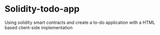 # Solidity-todo-app
Using solidity smart contracts and create a to-do application with a HTML based client-side implementation
